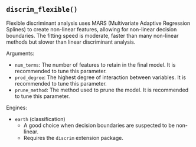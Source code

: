 ## `discrim_flexible()`

Flexible discriminant analysis uses MARS (Multivariate Adaptive Regression Splines) to create non-linear features, allowing for non-linear decision boundaries. The fitting speed is moderate, faster than many non-linear methods but slower than linear discriminant analysis.

Arguments:
* `num_terms`: The number of features to retain in the final model. It is recommended to tune this parameter.
* `prod_degree`: The highest degree of interaction between variables. It is recommended to tune this parameter.
* `prune_method`: The method used to prune the model. It is recommended to tune this parameter.

Engines:
* `earth` (classification)
    - A good choice when decision boundaries are suspected to be non-linear.
    - Requires the `discrim` extension package.

